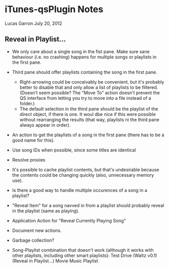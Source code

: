# iTunes-qsPlugin Notes

Lucas Garron
July 20, 2012

## Reveal in Playlist...
- We only care about a single song in the fist pane. Make sure sane behaviour (i.e. no crashing) happens for multiple songs or playlists in the first pane.
- Third pane should offer playlists containing the song in the first pane.
  - Right-arrowing could be conceivably be convenient, but it's probably better to disable that and only allow a list of playlists to be filtered. (Doesn't seem possible? The "Move To" action doesn't prevent the QS interface from letting you try to move into a file instead of a folder.)
  - The default selection in the third pane should be the playlist of the direct object, if there is one. It woul dbe nice if this were possible without rearranging the results (that way, playlists ni the third pane always appear in order).
- An action to get the playlists of a song in the first pane (there has to be a good name for this).
- Use song IDs when possible, since some titles are identical
- Resolve proxies
- It's possible to cache playlist contents, but that's undesirable because the contents could be changing quickly (also, unnecessary memory use).
- Is there a good way to handle multiple occurences of a song in a playlist?
- "Reveal Item" for a song navved in from a playlist should probably reveal in the playlist (same as playing).
- Application Action for "Reveal Currently Playing Song"
- Document new actions.
- Garbage collection?

- Song-Playlist combination that doesn't work (although it works with other playlists, including other smart playlists): Test Drive (Waltz v0.1) (Reveal in Playlist…)  Movie Music Playlist